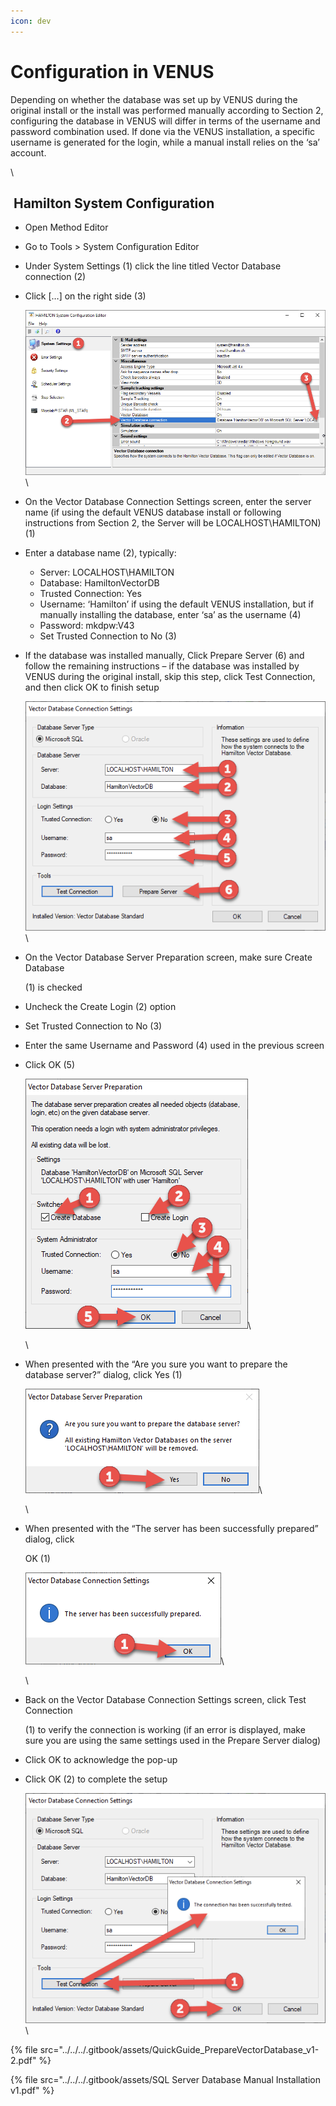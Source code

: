 ```yaml
---
icon: dev
---
```


# Configuration in VENUS

Depending on whether the database was set up by VENUS during the original install or the install was performed manually according to Section 2, configuring the database in VENUS will differ in terms of the username and password combination used. If done via the VENUS installation, a specific username is generated for the login, while a manual install relies on the ‘sa’ account.

\


## ‌ Hamilton System Configuration

* Open Method Editor
* Go to Tools > System Configuration Editor
* Under System Settings (1) click the line titled Vector Database connection (2)
*   Click \[…] on the right side (3)

    ![](<../../../.gitbook/assets/image (32) (1) (1) (1) (1) (1) (1) (1) (1).png>)\

* On the Vector Database Connection Settings screen, enter the server name (if using the default VENUS database install or following instructions from Section 2, the Server will be LOCALHOST\HAMILTON) (1)
* Enter a database name (2), typically:
  * Server: LOCALHOST\HAMILTON
  * Database: HamiltonVectorDB
  * Trusted Connection: Yes
  * Username: ‘Hamilton’ if using the default VENUS installation, but if manually installing the database, enter ‘sa’ as the username (4)
  * Password: mkdpw:V43
  * Set Trusted Connection to No (3)
*   If the database was installed manually, Click Prepare Server (6) and follow the remaining instructions – if the database was installed by VENUS during the original install, skip this step, click Test Connection, and then click OK to finish setup

    ![](<../../../.gitbook/assets/image (33) (1) (1) (1) (1) (1) (1) (1) (1).png>)\

*   On the Vector Database Server Preparation screen, make sure Create Database

    (1) is checked
* Uncheck the Create Login (2) option
* Set Trusted Connection to No (3)
* Enter the same Username and Password (4) used in the previous screen
*   Click OK (5)

    ![](<../../../.gitbook/assets/image (34) (1) (1) (1) (1) (1) (1) (1) (1).png>)\


    \

*   When presented with the “Are you sure you want to prepare the database server?” dialog, click Yes (1)

    ![](<../../../.gitbook/assets/image (35) (1) (1) (1) (1) (1) (1) (1) (1).png>)\


    \

*   When presented with the “The server has been successfully prepared” dialog, click

    OK (1)

    ![](<../../../.gitbook/assets/image (36) (1) (1) (1) (1) (1) (1) (1) (1).png>)\


    \

*   Back on the Vector Database Connection Settings screen, click Test Connection

    (1) to verify the connection is working (if an error is displayed, make sure you are using the same settings used in the Prepare Server dialog)
* Click OK to acknowledge the pop-up
*   Click OK (2) to complete the setup

    ![](<../../../.gitbook/assets/image (37) (1) (1) (1) (1) (1) (1) (1) (1).png>)\




{% file src="../../../.gitbook/assets/QuickGuide_PrepareVectorDatabase_v1-2.pdf" %}

{% file src="../../../.gitbook/assets/SQL Server Database Manual Installation v1.pdf" %}
